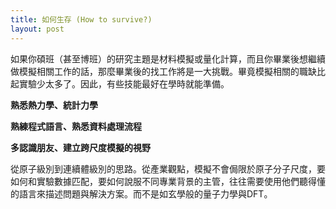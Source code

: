```yaml
---
title: 如何生存 (How to survive?) 
layout: post
---
```


如果你碩班（甚至博班）的研究主題是材料模擬或量化計算，而且你畢業後想繼續做模擬相關工作的話，那麼畢業後的找工作將是一大挑戰。畢竟模擬相關的職缺比起實驗少太多了。因此，有些技能最好在學時就能準備。

**熟悉熱力學、統計力學**

**熟練程式語言、熟悉資料處理流程**

**多認識朋友、建立跨尺度模擬的視野**

從原子級別到連續體級別的思路。從產業觀點，模擬不會侷限於原子分子尺度，要如何和實驗數據匹配，要如何說服不同專業背景的主管，往往需要使用他們聽得懂的語言來描述問題與解決方案。而不是如玄學般的量子力學與DFT。


